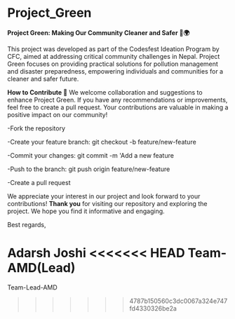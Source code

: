 # Project_Green

**Project Green: Making Our Community Cleaner and Safer 🌱🌍**

This project was developed as part of the Codesfest Ideation Program by CFC, aimed at addressing critical community challenges in Nepal. Project Green focuses on providing practical solutions for pollution management and disaster preparedness, empowering individuals and communities for a cleaner and safer future.

**How to Contribute 🤝**
We welcome collaboration and suggestions to enhance Project Green. If you have any recommendations or improvements, feel free to create a pull request. Your contributions are valuable in making a positive impact on our community!

-Fork the repository

-Create your feature branch: git checkout -b feature/new-feature

-Commit your changes: git commit -m 'Add a new feature

-Push to the branch: git push origin feature/new-feature

-Create a pull request

We appreciate your interest in our project and look forward to your contributions!
**Thank you** for visiting our repository and exploring the project. We hope you find it informative and engaging.

Best regards,

**Adarsh Joshi**
<<<<<<< HEAD
 Team-AMD(Lead) 
=======

Team-Lead-AMD
>>>>>>> 4787b150560c3dc0067a324e747fd4330326be2a

